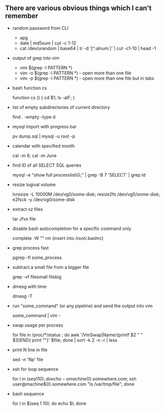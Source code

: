 There are various obvious things which I can't remember
-------------------------------------------------------
* random password from CLI

  * apg
  * date | md5sum | cut -c 1-12
  * cat /dev/urandom | base64 | tr -d '[^:alnum:]' | cut -c1-10 | head -1
  
* output of grep into vim

  * vim $(grep -l PATTERN *)
  * vim -o $(grep -l PATTERN *) - open more than one file
  * vim -p $(grep -l PATTERN *) - open more than one file but in tabs

* bash function cs

  function cs () { cd $1; ls -alF; }
  
* list of empty subdirectories of current directory

  find . -empty -type d

* mysql import with progress bar

  pv dump.sql | mysql -u root -p

* calendar with specified month

  cal -m 6; cal -m June

* find ID of all SELECT SQL queries

  mysql -e "show full processlist\G;" | grep -B 7 'SELECT' | grep Id

* resize logival volume

  lvresize -L 10000M /dev/vg0/some-disk; resize2fs /dev/vg0/some-disk; e2fsck -y /dev/vg0/some-disk

* extract xz files

  tar Jfvx file

* disable bash autocompletion for a specific command only

  complete -W "" rm (insert into /root/.bashrc)

* grep process fast

  pgrep -fl some_process

* subtract a small file from a bigger file
  
  grep -vf filesmall filebig

* dmesg with time

  dmesg -T

* run "some_command" (or any pipeline) and send the output into vim

  some_command | vim -

* swap usage per process

  for file in /proc/*/status ; do awk '/VmSwap|Name/{printf $2 " " $3}END{ print ""}' $file; done | sort -k 2 -n -r | less

* print N line in file

  sed -n 'Np' file

* ssh for loop sequence

  for I in $(seq 1 10); do echo -e machine${I}.somewhere.com; ssh user@machine${I}.somewhere.com "ls /var/tmp/file"; done

* bash sequence

  for I in $(seq 1 10); do echo $I; done
